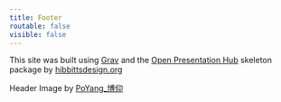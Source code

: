 ```yaml
---
title: Footer
routable: false
visible: false
---
```


This site was built using [Grav](http://getgrav.org) and the [Open Presentation Hub](https://learn.hibbittsdesign.org/openpresentationhub) skeleton package by [hibbittsdesign.org](http://hibbittsdesign.org)

Header Image by [PoYang_博仰](https://www.flickr.com/photos/poyang/27300135/)
